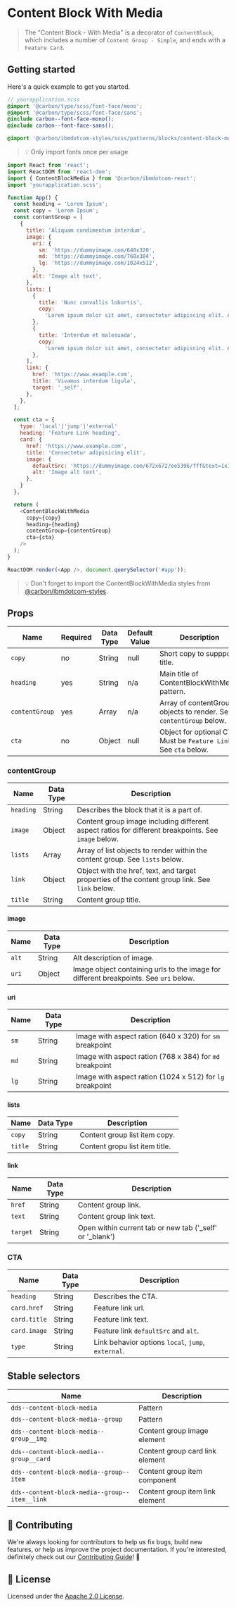 # Content Block With Media

> The "Content Block - With Media" is a decorator of `ContentBlock`, which
> includes a number of `Content Group - Simple`, and ends with a `Feature Card`.

## Getting started

Here's a quick example to get you started.

```scss
// yourapplication.scss
@import '@carbon/type/scss/font-face/mono';
@import '@carbon/type/scss/font-face/sans';
@include carbon--font-face-mono();
@include carbon--font-face-sans();

@import '@carbon/ibmdotcom-styles/scss/patterns/blocks/content-block-media/index';
```

> 💡 Only import fonts once per usage

```javascript
import React from 'react';
import ReactDOM from 'react-dom';
import { ContentBlockMedia } from '@carbon/ibmdotcom-react';
import 'yourapplication.scss';

function App() {
  const heading = 'Lorem Ipsum';
  const copy = 'Lorem Ipsum';
  const contentGroup = [
    {
      title: 'Aliquam condimentum interdum',
      image: {
        uri: {
          sm: 'https://dummyimage.com/640x320',
          md: 'https://dummyimage.com/768x384',
          lg: 'https://dummyimage.com/1024x512',
        },
        alt: 'Image alt text',
      },
      lists: [
        {
          title: 'Nunc convallis lobortis',
          copy:
            'Lorem ipsum dolor sit amet, consectetur adipiscing elit. Aenean et ultricies est. Mauris iaculis eget dolor nec hendrerit. Phasellus at elit sollicitudin, sodales nulla quis, consequat libero.',
        },
        {
          title: 'Interdum et malesuada',
          copy:
            'Lorem ipsum dolor sit amet, consectetur adipiscing elit. Aenean et ultricies est. Mauris iaculis eget dolor nec hendrerit. Phasellus at elit sollicitudin, sodales nulla quis, consequat libero.',
        },
      ],
      link: {
        href: 'https://www.example.com',
        title: 'Vivamus interdum ligula',
        target: '_self',
      },
    },
  ];

  const cta = {
    type: 'local'|'jump'|'external'
    heading: 'Feature Link heading',
    card: {
      href: 'https://www.example.com',
      title: 'Consectetur adipisicing elit',
      image: {
        defaultSrc: 'https://dummyimage.com/672x672/ee5396/fff&text=1x1',
        alt: 'Image alt text',
      },
    }
  },

  return (
    <ContentBlockWithMedia
      copy={copy}
      heading={heading}
      contentGroup={contentGroup}
      cta={cta}
    />
  );
}

ReactDOM.render(<App />, document.querySelector('#app'));
```

> 💡 Don't forget to import the ContentBlockWithMedia styles from
> [@carbon/ibmdotcom-styles](https://github.com/carbon-design-system/ibm-dotcom-library/blob/master/packages/styles).

## Props

| Name           | Required | Data Type | Default Value | Description                                                        |
| -------------- | -------- | --------- | ------------- | ------------------------------------------------------------------ |
| `copy`         | no       | String    | null          | Short copy to suppport title.                                      |
| `heading`      | yes      | String    | n/a           | Main title of ContentBlockWithMedia pattern.                       |
| `contentGroup` | yes      | Array     | n/a           | Array of contentGroup objects to render. See `contentGroup` below. |
| `cta`          | no       | Object    | null          | Object for optional CTA. Must be `Feature Link`. See `cta` below.  |

### contentGroup

| Name      | Data Type | Description                                                                                         |
| --------- | --------- | --------------------------------------------------------------------------------------------------- |
| `heading` | String    | Describes the block that it is a part of.                                                           |
| `image`   | Object    | Content group image including different aspect ratios for different breakpoints. See `image` below. |
| `lists`   | Array     | Array of list objects to render within the content group. See `lists` below.                        |
| `link`    | Object    | Object with the href, text, and target properties of the content group link. See `link` below.      |
| `title`   | String    | Content group title.                                                                                |

#### image

| Name  | Data Type | Description                                                                           |
| ----- | --------- | ------------------------------------------------------------------------------------- |
| `alt` | String    | Alt description of image.                                                             |
| `uri` | Object    | Image object containing urls to the image for different breakpoints. See `uri` below. |

#### uri

| Name | Data Type | Description                                               |
| ---- | --------- | --------------------------------------------------------- |
| `sm` | String    | Image with aspect ration (640 x 320) for `sm` breakpoint  |
| `md` | String    | Image with aspect ration (768 x 384) for `md` breakpoint  |
| `lg` | String    | Image with aspect ration (1024 x 512) for `lg` breakpoint |

#### lists

| Name    | Data Type | Description                    |
| ------- | --------- | ------------------------------ |
| `copy`  | String    | Content group list item copy.  |
| `title` | String    | Content gropu list item title. |

#### link

| Name     | Data Type | Description                                                |
| -------- | --------- | ---------------------------------------------------------- |
| `href`   | String    | Content group link.                                        |
| `text`   | String    | Content group link text.                                   |
| `target` | String    | Open within current tab or new tab ('\_self' or '\_blank') |

### CTA

| Name         | Data Type | Description                                        |
| ------------ | --------- | -------------------------------------------------- |
| `heading`    | String    | Describes the CTA.                                 |
| `card.href`  | String    | Feature link url.                                  |
| `card.title` | String    | Feature link text.                                 |
| `card.image` | String    | Feature link `defaultSrc` and `alt`.               |
| `type`       | String    | Link behavior options `local`, `jump`, `external`. |

## Stable selectors

| Name                                          | Description                     |
| --------------------------------------------- | ------------------------------- |
| `dds--content-block-media`                    | Pattern                         |
| `dds--content-block-media--group`             | Pattern                         |
| `dds--content-block-media--group__img`        | Content group image element     |
| `dds--content-block-media--group__card`       | Content group card link element |
| `dds--content-block-media--group--item`       | Content group item component    |
| `dds--content-block-media--group--item__link` | Content group item link element |

## 🙌 Contributing

We're always looking for contributors to help us fix bugs, build new features,
or help us improve the project documentation. If you're interested, definitely
check out our
[Contributing Guide](https://github.com/carbon-design-system/ibm-dotcom-library/blob/master/.github/CONTRIBUTING.md)!
👀

## 📝 License

Licensed under the
[Apache 2.0 License](https://github.com/carbon-design-system/ibm-dotcom-library/blob/master/LICENSE).
